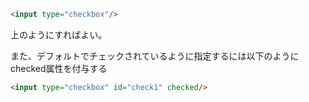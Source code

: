 ```html
<input type="checkbox"/>
```
上のようにすればよい。

また、デフォルトでチェックされているように指定するには以下のようにchecked属性を付与する
```html
<input type="checkbox" id="check1" checked/>
```

